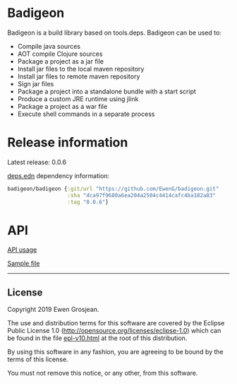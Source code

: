 # Badigeon

Badigeon is a build library based on tools.deps. Badigeon can be used to:

- Compile java sources
- AOT compile Clojure sources
- Package a project as a jar file
- Install jar files to the local maven repository
- Install jar files to remote maven repository
- Sign jar files
- Package a project into a standalone bundle with a start script
- Produce a custom JRE runtime using jlink
- Package a project as a war file
- Execute shell commands in a separate process

# Release information

Latest release: 0.0.6

[deps.edn](https://clojure.org/guides/deps_and_cli) dependency information:

```clojure
badigeon/badigeon {:git/url "https://github.com/EwenG/badigeon.git"
                   :sha "dca97f9680a6ea204a2504c4414cafc4ba182a83"
                   :tag "0.0.6"}
```

# API

[API usage](https://github.com/EwenG/badigeon/blob/master/API.md)

[Sample file](https://github.com/EwenG/badigeon/blob/master/sample/badigeon/sample.clj)

---

## License

Copyright 2019 Ewen Grosjean.

The use and distribution terms for this software are covered by the
Eclipse Public License 1.0 (http://opensource.org/licenses/eclipse-1.0)
which can be found in the file [epl-v10.html](epl-v10.html) at the root of this distribution.

By using this software in any fashion, you are agreeing to be bound by
the terms of this license.

You must not remove this notice, or any other, from this software.
